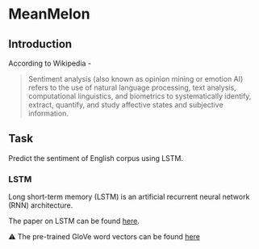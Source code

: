# MeanMelon

## Introduction

According to Wikipedia - 

> Sentiment analysis (also known as opinion mining or emotion AI) refers to the use of natural language processing, text analysis, computational linguistics, and biometrics to systematically identify, extract, quantify, and study affective states and subjective information. 

## Task 

Predict the sentiment of English corpus using LSTM. 

### LSTM 

Long short-term memory (LSTM) is an artificial recurrent neural network (RNN) architecture. 

The paper on LSTM can be found [here](https://www.bioinf.jku.at/publications/older/2604.pdf).

:warning: The pre-trained GloVe word vectors can be found [here](https://nlp.stanford.edu/projects/glove/)